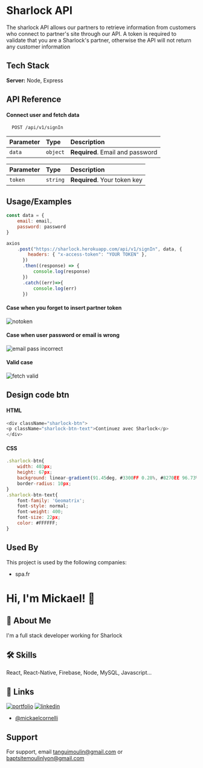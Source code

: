 
# Sharlock API

The sharlock API allows our partners to retrieve information from customers who connect to partner's site through our API.
A token is required to validate that you are a Sharlock's partner, otherwise the API will not return any customer information
## Tech Stack

**Server:** Node, Express


## API Reference

#### Connect user and fetch data

```https://sharlock.herokuapp.com/
  POST /api/v1/signIn
```
| Parameter | Type     | Description                |
| :-------- | :------- | :------------------------- |
| `data` | `object` | **Required**. Email and password |

| Parameter | Type     | Description                |
| :-------- | :------- | :------------------------- |
| `token` | `string` | **Required**. Your token key |




## Usage/Examples

```javascript
const data = { 
    email: email, 
    password: password 
}

axios
    .post("https://sharlock.herokuapp.com/api/v1/signIn", data, {
        headers: { "x-access-token": "YOUR TOKEN" },
      })
      .then((response) => {
          console.log(response)
      })
      .catch((err)=>{
          console.log(err)
      })
```
#### Case when you forget to insert partner token
![notoken](https://user-images.githubusercontent.com/73282517/175273360-573c833f-a869-4b55-bb63-bf5890c37aed.png)
#### Case when user password or email is wrong
![email pass incorrect](https://user-images.githubusercontent.com/73282517/175273355-12a55c7d-645e-4f42-9dc2-01f6a6838db6.png)
#### Valid case
![fetch valid](https://user-images.githubusercontent.com/73282517/175273358-9f769e2a-2467-49cc-882c-f503bd4d4b82.png)
## Design code btn
#### HTML
```javascript 
<div className="sharlock-btn">
<p className="sharlock-btn-text">Continuez avec Sharlock</p>
</div>
```

#### CSS
```javascript 
.sharlock-btn{
    width: 403px;
    height: 67px;
    background: linear-gradient(91.45deg, #3300FF 0.28%, #8270EE 96.73%);
    border-radius: 10px;
}
.sharlock-btn-text{
    font-family: 'Geomatrix';
    font-style: normal;
    font-weight: 400;
    font-size: 22px;
    color: #FFFFFF;
}
```

## Used By

This project is used by the following companies:

- spa.fr

# Hi, I'm Mickael! 👋


## 🚀 About Me
I'm a full stack developer working for Sharlock



## 🛠 Skills
React, React-Native, Firebase, Node, MySQL, Javascript...


## 🔗 Links
[![portfolio](https://img.shields.io/badge/my_portfolio-000?style=for-the-badge&logo=ko-fi&logoColor=white)](https://mickaelcornelli.com/)
[![linkedin](https://img.shields.io/badge/linkedin-0A66C2?style=for-the-badge&logo=linkedin&logoColor=white)](https://www.linkedin.com/in/mickaël-cornelli/)
- [@mickaelcornelli](https://github.com/mickaelcornelli)
## Support

For support, email tanguimoulin@gmail.com or baptsitemoulinlyon@gmail.com

